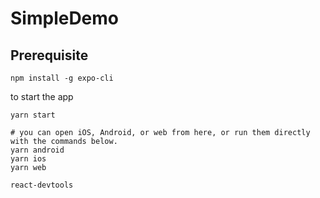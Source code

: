 # SimpleDemo

## Prerequisite

```
npm install -g expo-cli
```

to start the app

```
yarn start

# you can open iOS, Android, or web from here, or run them directly with the commands below.
yarn android
yarn ios
yarn web
```


```
react-devtools
```
